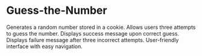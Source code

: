 # Guess-the-Number
Generates a random number stored in a cookie.
Allows users three attempts to guess the number.
Displays success message upon correct guess.
Displays failure message after three incorrect attempts.
User-friendly interface with easy navigation.
